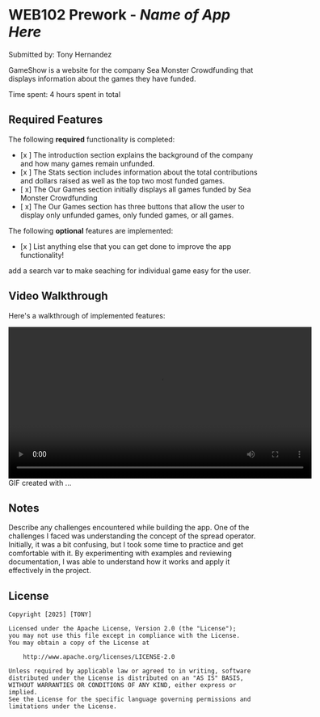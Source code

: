 # WEB102 Prework - *Name of App Here*

Submitted by:   Tony Hernandez 

GameShow is a website for the company Sea Monster Crowdfunding that displays information about the games they have funded.

Time spent: 4 hours spent in total

## Required Features

The following **required** functionality is completed:

* [x ] The introduction section explains the background of the company and how many games remain unfunded.
* [x ] The Stats section includes information about the total contributions and dollars raised as well as the top two most funded games.
* [ x] The Our Games section initially displays all games funded by Sea Monster Crowdfunding
* [ x] The Our Games section has three buttons that allow the user to display only unfunded games, only funded games, or all games.

The following **optional** features are implemented:

* [x ] List anything else that you can get done to improve the app functionality!

add a search var to make seaching for individual game easy for the user.

## Video Walkthrough

Here's a walkthrough of implemented features:

<!-- <img src='assets/Prework_Video_TonyH.mp4' title='Video Walkthrough' width='' alt='Video Walkthrough' /> -->
<video width="600" controls>
  <source src="assets/Prework_Video_TonyH.mp4" type="video/mp4">
  Your browser does not support the video tag.
</video>
<!-- Replace this with whatever GIF tool you used! -->
GIF created with ...  
<!-- Recommended tools:
[Kap](https://getkap.co/) for macOS
[ScreenToGif](https://www.screentogif.com/) for Windows
[peek](https://github.com/phw/peek) for Linux. -->

## Notes

Describe any challenges encountered while building the app.
One of the challenges I faced was understanding the concept of the spread operator. Initially, it was a bit confusing, but I took some time to practice and get comfortable with it. By experimenting with examples and reviewing documentation, I was able to understand how it works and apply it effectively in the project.

## License

    Copyright [2025] [TONY]

    Licensed under the Apache License, Version 2.0 (the "License");
    you may not use this file except in compliance with the License.
    You may obtain a copy of the License at

        http://www.apache.org/licenses/LICENSE-2.0

    Unless required by applicable law or agreed to in writing, software
    distributed under the License is distributed on an "AS IS" BASIS,
    WITHOUT WARRANTIES OR CONDITIONS OF ANY KIND, either express or implied.
    See the License for the specific language governing permissions and
    limitations under the License.
